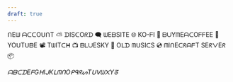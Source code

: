 ```yaml
---
draft: true
---
```

ᑎEᗯ ᗩᑕᑕOᑌᑎT ⛅️
ᗪISᑕOᖇᗪ 🗨
ᗯEᗷSITE 🌐
KO-ᖴI 💛
ᗷᑌYᗰEᗩᑕOᖴᖴEE 🤎
YOᑌTᑌᗷE 📽
TᗯITᑕᕼ 📺
ᗷᒪᑌESKY 🦋
Oᒪᗪ ᗰᑌSIᑕS 💿
ᗰIᑎEᑕᖇᗩᖴT SEᖇᐯEᖇ 📦


*ᗩᗷᑕᗪEᖴGᕼIᒍKᒪᗰᑎOᑭᑫᖇᔕTᑌᐯᗯ᙭Yᘔ*


